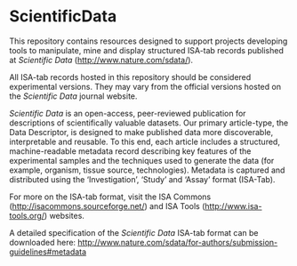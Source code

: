 # ScientificData
This repository contains resources designed to support projects developing tools to manipulate, mine and display structured ISA-tab records published at *Scientific Data* (http://www.nature.com/sdata/).

All ISA-tab records hosted in this repository should be considered experimental versions. They may vary from the official versions hosted on the *Scientific Data* journal website.

*Scientific Data* is an open-access, peer-reviewed publication for descriptions of scientifically valuable datasets. Our primary article-type, the Data Descriptor, is designed to make published data more discoverable, interpretable and reusable. To this end, each article includes a structured, machine-readable metadata record describing key features of the experimental samples and the techniques used to generate the data (for example, organism, tissue source, technologies). Metadata is captured and distributed using the ‘Investigation’, ‘Study’ and ‘Assay’ format (ISA-Tab).  

For more on the ISA-tab format, visit the ISA Commons (http://isacommons.sourceforge.net/) and ISA Tools (http://www.isa-tools.org/) websites.  

A detailed specification of the *Scientific Data* ISA-tab format can be downloaded here: http://www.nature.com/sdata/for-authors/submission-guidelines#metadata
